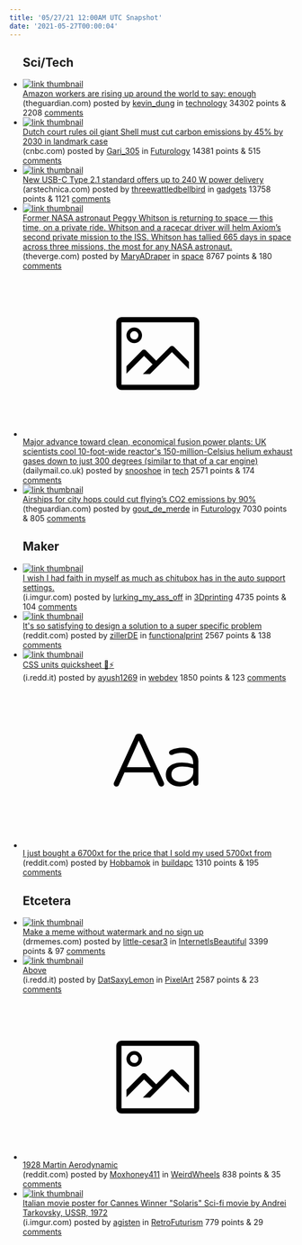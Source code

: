 ```yaml
---
title: '05/27/21 12:00AM UTC Snapshot'
date: '2021-05-27T00:00:04'
---
```

<ul>
<h2>Sci/Tech</h2>

<li><a href='https://www.theguardian.com/commentisfree/2021/may/26/amazon-workers-are-rising-up-around-the-world-to-say-enough'><img src='https://b.thumbs.redditmedia.com/Wl_ny26VEN7kTWC6Gg0ODmDYLtuWY-NEXipm0Bnp62w.jpg' alt='link thumbnail'></a><div><div class='linkTitle'><a href='https://www.theguardian.com/commentisfree/2021/may/26/amazon-workers-are-rising-up-around-the-world-to-say-enough'>Amazon workers are rising up around the world to say: enough</a></div>(theguardian.com) posted by <a href='https://www.reddit.com/user/kevin_dung'>kevin_dung</a> in <a href='https://www.reddit.com/r/technology'>technology</a> 34302 points & 2208 <a href='https://www.reddit.com/r/technology/comments/nldqjc/amazon_workers_are_rising_up_around_the_world_to/'>comments</a></div></li>

<li><a href='https://www.cnbc.com/2021/05/26/dutch-court-rules-oil-giant-shell-must-cut-carbon-emissions-by-45percent-by-2030-in-landmark-case.html'><img src='https://a.thumbs.redditmedia.com/cHfylAk3qxdudbb7vPspfK42DtQ7ePfB5ZLWesFfCi8.jpg' alt='link thumbnail'></a><div><div class='linkTitle'><a href='https://www.cnbc.com/2021/05/26/dutch-court-rules-oil-giant-shell-must-cut-carbon-emissions-by-45percent-by-2030-in-landmark-case.html'>Dutch court rules oil giant Shell must cut carbon emissions by 45% by 2030 in landmark case</a></div>(cnbc.com) posted by <a href='https://www.reddit.com/user/Gari_305'>Gari_305</a> in <a href='https://www.reddit.com/r/Futurology'>Futurology</a> 14381 points & 515 <a href='https://www.reddit.com/r/Futurology/comments/nlhmy2/dutch_court_rules_oil_giant_shell_must_cut_carbon/'>comments</a></div></li>

<li><a href='https://arstechnica.com/gadgets/2021/05/new-usb-c-type-2-1-standard-offers-up-to-240-w-power-delivery/'><img src='https://b.thumbs.redditmedia.com/QXaPoQxQ3lYBG3ioKV-W1H3FJkWIYK88X8rYehsBLzc.jpg' alt='link thumbnail'></a><div><div class='linkTitle'><a href='https://arstechnica.com/gadgets/2021/05/new-usb-c-type-2-1-standard-offers-up-to-240-w-power-delivery/'>New USB-C Type 2.1 standard offers up to 240 W power delivery</a></div>(arstechnica.com) posted by <a href='https://www.reddit.com/user/threewattledbellbird'>threewattledbellbird</a> in <a href='https://www.reddit.com/r/gadgets'>gadgets</a> 13758 points & 1121 <a href='https://www.reddit.com/r/gadgets/comments/nlg97a/new_usbc_type_21_standard_offers_up_to_240_w/'>comments</a></div></li>

<li><a href='https://www.theverge.com/2021/5/25/22451779/nasa-astronaut-peggy-whitson-axiom-space-private-iss-mission'><img src='https://b.thumbs.redditmedia.com/N-UENmDzle_tePeNI_wMECqJZs8lLcWFPQyWWc3eAcM.jpg' alt='link thumbnail'></a><div><div class='linkTitle'><a href='https://www.theverge.com/2021/5/25/22451779/nasa-astronaut-peggy-whitson-axiom-space-private-iss-mission'>Former NASA astronaut Peggy Whitson is returning to space — this time, on a private ride. Whitson and a racecar driver will helm Axiom’s second private mission to the ISS. Whitson has tallied 665 days in space across three missions, the most for any NASA astronaut.</a></div>(theverge.com) posted by <a href='https://www.reddit.com/user/MaryADraper'>MaryADraper</a> in <a href='https://www.reddit.com/r/space'>space</a> 8767 points & 180 <a href='https://www.reddit.com/r/space/comments/nlejf2/former_nasa_astronaut_peggy_whitson_is_returning/'>comments</a></div></li>

<li><a href='https://www.dailymail.co.uk/news/article-9618887/Have-scientists-cracked-nuclear-fusion-Eggheads-discover-method-dealing-exhaust-gases.html'><svg version='1.1' viewBox='-34 -14 104 64' preserveAspectRatio='xMidYMid meet' xmlns='http://www.w3.org/2000/svg' xmlns:xlink='http://www.w3.org/1999/xlink'>
    <title>link thumbnail</title>
    <path d='M32,4H4A2,2,0,0,0,2,6V30a2,2,0,0,0,2,2H32a2,2,0,0,0,2-2V6A2,2,0,0,0,32,4ZM4,30V6H32V30Z'></path>
    <path d='M8.92,14a3,3,0,1,0-3-3A3,3,0,0,0,8.92,14Zm0-4.6A1.6,1.6,0,1,1,7.33,11,1.6,1.6,0,0,1,8.92,9.41Z'></path>
    <path d='M22.78,15.37l-5.4,5.4-4-4a1,1,0,0,0-1.41,0L5.92,22.9v2.83l6.79-6.79L16,22.18l-3.75,3.75H15l8.45-8.45L30,24V21.18l-5.81-5.81A1,1,0,0,0,22.78,15.37Z'></path>
    </svg></a><div><div class='linkTitle'><a href='https://www.dailymail.co.uk/news/article-9618887/Have-scientists-cracked-nuclear-fusion-Eggheads-discover-method-dealing-exhaust-gases.html'>Major advance toward clean, economical fusion power plants: UK scientists cool 10-foot-wide reactor's 150-million-Celsius helium exhaust gases down to just 300 degrees (similar to that of a car engine)</a></div>(dailymail.co.uk) posted by <a href='https://www.reddit.com/user/snooshoe'>snooshoe</a> in <a href='https://www.reddit.com/r/tech'>tech</a> 2571 points & 174 <a href='https://www.reddit.com/r/tech/comments/nl7bv5/major_advance_toward_clean_economical_fusion/'>comments</a></div></li>

<li><a href='https://www.theguardian.com/world/2021/may/26/airships-for-city-hops-could-cut-flyings-co2-emissions-by-90'><img src='https://b.thumbs.redditmedia.com/okA9mq213d1P1RSDeAPQ6bGgH2kJZKFyBQZgCeQPxXQ.jpg' alt='link thumbnail'></a><div><div class='linkTitle'><a href='https://www.theguardian.com/world/2021/may/26/airships-for-city-hops-could-cut-flyings-co2-emissions-by-90'>Airships for city hops could cut flying’s CO2 emissions by 90%</a></div>(theguardian.com) posted by <a href='https://www.reddit.com/user/gout_de_merde'>gout_de_merde</a> in <a href='https://www.reddit.com/r/Futurology'>Futurology</a> 7030 points & 805 <a href='https://www.reddit.com/r/Futurology/comments/nla1p0/airships_for_city_hops_could_cut_flyings_co2/'>comments</a></div></li>

<h2>Maker</h2>

<li><a href='https://i.imgur.com/vXEosoj.png'><img src='https://b.thumbs.redditmedia.com/Lr3exqDn4hzoeB95gSE0ITv-KnAmu4EntkWzzni7lXg.jpg' alt='link thumbnail'></a><div><div class='linkTitle'><a href='https://i.imgur.com/vXEosoj.png'>I wish I had faith in myself as much as chitubox has in the auto support settings.</a></div>(i.imgur.com) posted by <a href='https://www.reddit.com/user/lurking_my_ass_off'>lurking_my_ass_off</a> in <a href='https://www.reddit.com/r/3Dprinting'>3Dprinting</a> 4735 points & 104 <a href='https://www.reddit.com/r/3Dprinting/comments/nlalht/i_wish_i_had_faith_in_myself_as_much_as_chitubox/'>comments</a></div></li>

<li><a href='https://www.reddit.com/gallery/nlfcpa'><img src='https://b.thumbs.redditmedia.com/WYtG5d3b8TrwbJR2xBQPs-MI5tmqS31RezXSe6qnoKs.jpg' alt='link thumbnail'></a><div><div class='linkTitle'><a href='https://www.reddit.com/gallery/nlfcpa'>It's so satisfying to design a solution to a super specific problem</a></div>(reddit.com) posted by <a href='https://www.reddit.com/user/zillerDE'>zillerDE</a> in <a href='https://www.reddit.com/r/functionalprint'>functionalprint</a> 2567 points & 138 <a href='https://www.reddit.com/r/functionalprint/comments/nlfcpa/its_so_satisfying_to_design_a_solution_to_a_super/'>comments</a></div></li>

<li><a href='https://i.redd.it/yy7ty9s8kf171.png'><img src='https://b.thumbs.redditmedia.com/98EodI4R_yTeJEUegdcGzW4zx8Vrkvep6bAgxK_hp7c.jpg' alt='link thumbnail'></a><div><div class='linkTitle'><a href='https://i.redd.it/yy7ty9s8kf171.png'>CSS units quicksheet 🦸⚡</a></div>(i.redd.it) posted by <a href='https://www.reddit.com/user/ayush1269'>ayush1269</a> in <a href='https://www.reddit.com/r/webdev'>webdev</a> 1850 points & 123 <a href='https://www.reddit.com/r/webdev/comments/nlcejz/css_units_quicksheet/'>comments</a></div></li>

<li><a href='https://www.reddit.com/r/buildapc/comments/nliccj/i_just_bought_a_6700xt_for_the_price_that_i_sold/'><svg version='1.1' viewBox='-34 -12 104 64' preserveAspectRatio='xMidYMid slice' xmlns='http://www.w3.org/2000/svg' xmlns:xlink='http://www.w3.org/1999/xlink'>
    <title>text link thumbnail</title>
    <path d='M12.19,8.84a1.45,1.45,0,0,0-1.4-1h-.12a1.46,1.46,0,0,0-1.42,1L1.14,26.56a1.29,1.29,0,0,0-.14.59,1,1,0,0,0,1,1,1.12,1.12,0,0,0,1.08-.77l2.08-4.65h11l2.08,4.59a1.24,1.24,0,0,0,1.12.83,1.08,1.08,0,0,0,1.08-1.08,1.64,1.64,0,0,0-.14-.57ZM6.08,20.71l4.59-10.22,4.6,10.22Z'>
    </path>
    <path d='M32.24,14.78A6.35,6.35,0,0,0,27.6,13.2a11.36,11.36,0,0,0-4.7,1,1,1,0,0,0-.58.89,1,1,0,0,0,.94.92,1.23,1.23,0,0,0,.39-.08,8.87,8.87,0,0,1,3.72-.81c2.7,0,4.28,1.33,4.28,3.92v.5a15.29,15.29,0,0,0-4.42-.61c-3.64,0-6.14,1.61-6.14,4.64v.05c0,2.95,2.7,4.48,5.37,4.48a6.29,6.29,0,0,0,5.19-2.48V26.9a1,1,0,0,0,1,1,1,1,0,0,0,1-1.06V19A5.71,5.71,0,0,0,32.24,14.78Zm-.56,7.7c0,2.28-2.17,3.89-4.81,3.89-1.94,0-3.61-1.06-3.61-2.86v-.06c0-1.8,1.5-3,4.2-3a15.2,15.2,0,0,1,4.22.61Z'>
    </path>
    </svg></a><div><div class='linkTitle'><a href='https://www.reddit.com/r/buildapc/comments/nliccj/i_just_bought_a_6700xt_for_the_price_that_i_sold/'>I just bought a 6700xt for the price that I sold my used 5700xt from</a></div>(reddit.com) posted by <a href='https://www.reddit.com/user/Hobbamok'>Hobbamok</a> in <a href='https://www.reddit.com/r/buildapc'>buildapc</a> 1310 points & 195 <a href='https://www.reddit.com/r/buildapc/comments/nliccj/i_just_bought_a_6700xt_for_the_price_that_i_sold/'>comments</a></div></li>

<h2>Etcetera</h2>

<li><a href='https://drmemes.com'><img src='https://b.thumbs.redditmedia.com/GW-ow3h33rseLDCgWFOj1stAYE-W5SmbT7S6jErs7_M.jpg' alt='link thumbnail'></a><div><div class='linkTitle'><a href='https://drmemes.com'>Make a meme without watermark and no sign up</a></div>(drmemes.com) posted by <a href='https://www.reddit.com/user/little-cesar3'>little-cesar3</a> in <a href='https://www.reddit.com/r/InternetIsBeautiful'>InternetIsBeautiful</a> 3399 points & 97 <a href='https://www.reddit.com/r/InternetIsBeautiful/comments/nlbura/make_a_meme_without_watermark_and_no_sign_up/'>comments</a></div></li>

<li><a href='https://i.redd.it/tc5eewdz6g171.gif'><img src='https://b.thumbs.redditmedia.com/kO3e5UK_o9Lo1zTR1BUh1UrGh4SQnATpW_8vAW7SvLc.jpg' alt='link thumbnail'></a><div><div class='linkTitle'><a href='https://i.redd.it/tc5eewdz6g171.gif'>Above</a></div>(i.redd.it) posted by <a href='https://www.reddit.com/user/DatSaxyLemon'>DatSaxyLemon</a> in <a href='https://www.reddit.com/r/PixelArt'>PixelArt</a> 2587 points & 23 <a href='https://www.reddit.com/r/PixelArt/comments/nledjh/above/'>comments</a></div></li>

<li><a href='https://www.reddit.com/gallery/nle2tg'><svg version='1.1' viewBox='-34 -14 104 64' preserveAspectRatio='xMidYMid meet' xmlns='http://www.w3.org/2000/svg' xmlns:xlink='http://www.w3.org/1999/xlink'>
    <title>link thumbnail</title>
    <path d='M32,4H4A2,2,0,0,0,2,6V30a2,2,0,0,0,2,2H32a2,2,0,0,0,2-2V6A2,2,0,0,0,32,4ZM4,30V6H32V30Z'></path>
    <path d='M8.92,14a3,3,0,1,0-3-3A3,3,0,0,0,8.92,14Zm0-4.6A1.6,1.6,0,1,1,7.33,11,1.6,1.6,0,0,1,8.92,9.41Z'></path>
    <path d='M22.78,15.37l-5.4,5.4-4-4a1,1,0,0,0-1.41,0L5.92,22.9v2.83l6.79-6.79L16,22.18l-3.75,3.75H15l8.45-8.45L30,24V21.18l-5.81-5.81A1,1,0,0,0,22.78,15.37Z'></path>
    </svg></a><div><div class='linkTitle'><a href='https://www.reddit.com/gallery/nle2tg'>1928 Martin Aerodynamic</a></div>(reddit.com) posted by <a href='https://www.reddit.com/user/Moxhoney411'>Moxhoney411</a> in <a href='https://www.reddit.com/r/WeirdWheels'>WeirdWheels</a> 838 points & 35 <a href='https://www.reddit.com/r/WeirdWheels/comments/nle2tg/1928_martin_aerodynamic/'>comments</a></div></li>

<li><a href='https://i.imgur.com/bOFT95E.jpg'><img src='https://b.thumbs.redditmedia.com/-sPF3OZDvdgK3TJfl_SVcwpc2njloCfd522pn9ucT8Q.jpg' alt='link thumbnail'></a><div><div class='linkTitle'><a href='https://i.imgur.com/bOFT95E.jpg'>Italian movie poster for Cannes Winner "Solaris" Sci-fi movie by Andrei Tarkovsky, USSR, 1972</a></div>(i.imgur.com) posted by <a href='https://www.reddit.com/user/agisten'>agisten</a> in <a href='https://www.reddit.com/r/RetroFuturism'>RetroFuturism</a> 779 points & 29 <a href='https://www.reddit.com/r/RetroFuturism/comments/nlo3j2/italian_movie_poster_for_cannes_winner_solaris/'>comments</a></div></li>

</ul>
